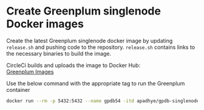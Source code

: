 # Create Greenplum singlenode Docker images
Create the latest Greenplum singlenode docker image by updating `release.sh` and pushing code to the repository. 
`release.sh` contains links to the necessary binaries to build the image. 

CircleCi builds and uploads the image to Docker Hub:  
[Greenplum Images](https://hub.docker.com/r/apadhye/gpdb-singlenode/tags)

Use the below command with the appropriate tag to run the Greenplum container
```bash
docker run --rm -p 5432:5432 --name gpdb54 -itd apadhye/gpdb-singlenode:5.4.1-ds
``` 
